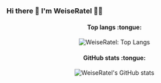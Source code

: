 ### Hi there 👋 I'm WeiseRatel 👨‍💻

<p align="center">

  <h4 align="center">Top langs :tongue:</h4>

  <p align="center">
    <img src="https://github-readme-stats.vercel.app/api/top-langs/?username=weiseratel&langs_count=10&theme=tokyonight&layout=compact" alt="WeiseRatel: Top Langs" />
  </p>
  
  <h4 align="center">GitHub stats :tongue:</h4>
  
  <p align="center">
  <img src="[https://github-readme-stats.vercel.app/api/top-langs/?username=weiseratel&langs_count=10&theme=tokyonight&layout=compact](https://github-readme-stats.vercel.app/api?username=weiseratel&show_icons=true&theme=default)" alt="WeiseRatel's GitHub stats" />
  </p>

</p>  
  
<!--
**weiseratel/weiseratel** is a ✨ _special_ ✨ repository because its `README.md` (this file) appears on your GitHub profile.

Here are some ideas to get you started:

- 🔭 I’m currently working on ...
- 🌱 I’m currently learning ...
- 👯 I’m looking to collaborate on ...
- 🤔 I’m looking for help with ...
- 💬 Ask me about ...
- 📫 How to reach me: ...
- 😄 Pronouns: ...
- ⚡ Fun fact: ...
-->
